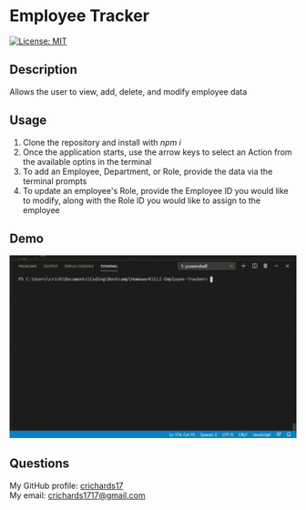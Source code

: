 # Employee Tracker
  [![License: MIT](https://img.shields.io/badge/License-MIT-yellow.svg)](https://opensource.org/licenses/MIT)  
## Description  
  Allows the user to view, add, delete, and modify employee data   

## Usage  
<ol>
<li>Clone the repository and install with <i>npm i</i></li>
<li>Once the application starts, use the arrow keys to select an Action from the available optins in the terminal</li>
<li>To add an Employee, Department, or Role, provide the data via the terminal prompts</li>
<li>To update an employee's Role, provide the Employee ID you would like to modify, along with the Role ID you would like to assign to the employee</li>
</ol>

## Demo
![screencap](./Assets/Demo/cropped_demo.gif)

## Questions  
My GitHub profile: [crichards17](https://github/crichards17)  
My email: [crichards1717@gmail.com](crichards1717@gmail.com)  
